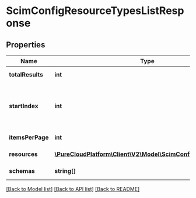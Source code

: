 # ScimConfigResourceTypesListResponse

## Properties
Name | Type | Description | Notes
------------ | ------------- | ------------- | -------------
**totalResults** | **int** | The total number of results. | [optional] 
**startIndex** | **int** | The 1-based index of the first result returned by this request. Add this to \&quot;itemsPerPage\&quot; when requesting the next page of results. | [optional] 
**itemsPerPage** | **int** | The number of resources returned per page. | [optional] 
**resources** | [**\PureCloudPlatform\Client\V2\Model\ScimConfigResourceType[]**](ScimConfigResourceType.md) | The list of requested resources. | [optional] 
**schemas** | **string[]** | The list of supported schemas. | [optional] 

[[Back to Model list]](../README.md#documentation-for-models) [[Back to API list]](../README.md#documentation-for-api-endpoints) [[Back to README]](../README.md)



